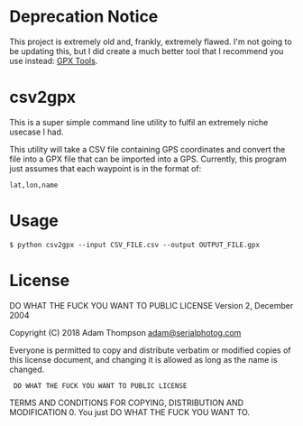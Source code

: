 # Deprecation Notice

This project is extremely old and, frankly, extremely flawed. I'm not going to be updating this, but I did create a much better tool that I recommend you use instead: [GPX Tools](https://github.com/serialphotog/GPX-Tools).

# csv2gpx

This is a super simple command line utility to fulfil an extremely niche usecase I had.

This utility will take a CSV file containing GPS coordinates and convert the file into a GPX file that can be imported into a GPS. Currently, this program just assumes that each waypoint is in the format of:
```
lat,lon,name
```

# Usage

```
$ python csv2gpx --input CSV_FILE.csv --output OUTPUT_FILE.gpx
```

# License

DO WHAT THE FUCK YOU WANT TO PUBLIC LICENSE Version 2, December 2004

Copyright (C) 2018 Adam Thompson adam@serialphotog.com

Everyone is permitted to copy and distribute verbatim or modified copies of this license document, and changing it is allowed as long as the name is changed.

```
 DO WHAT THE FUCK YOU WANT TO PUBLIC LICENSE
 ```

TERMS AND CONDITIONS FOR COPYING, DISTRIBUTION AND MODIFICATION
    0. You just DO WHAT THE FUCK YOU WANT TO.
